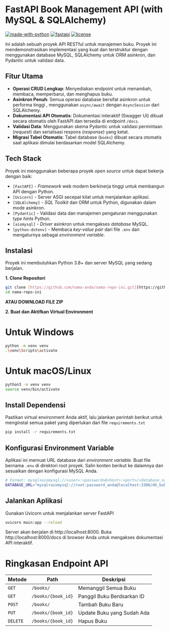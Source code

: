 # FastAPI Book Management API (with MySQL & SQLAlchemy)
[![made-with-python](https://img.shields.io/badge/Made%20with-Python-1f425f.svg)](https://www.python.org/) [![fastapi](https://img.shields.io/badge/Framework-FastAPI-05998b.svg)](https://fastapi.tiangolo.com/) [![license](https://img.shields.io/badge/License-MIT-yellow.svg)](https://opensource.org/licenses/MIT)

Ini adalah sebuah proyek API RESTful untuk manajemen buku. Proyek ini mendemonstrasikan implementasi yang kuat dan terstruktur dengan menggunakan database MySQL, SQLAlchemy untuk ORM asinkron, dan Pydantic untuk validasi data.

## Fitur Utama
-   **Operasi CRUD Lengkap**: Menyediakan endpoint untuk menambah, membaca, memperbarui, dan menghapus buku.
-   **Asinkron Penuh**: Semua operasi database bersifat asinkron untuk performa tinggi , menggunakan `async/await` dengan `AsyncSession` dari SQLAlchemy.
-   **Dokumentasi API Otomatis**: Dokumentasi interaktif (Swagger UI) dibuat secara otomatis oleh FastAPI dan tersedia di endpoint `/docs`.
-   **Validasi Data**: Menggunakan skema Pydantic untuk validasi permintaan (*request*) dan serialisasi respons (*response*) yang ketat.
-   **Migrasi Tabel Otomatis**: Tabel database (`books`) dibuat secara otomatis saat aplikasi dimulai berdasarkan model SQLAlchemy.

## Tech Stack   
Proyek ini menggunakan beberapa proyek *open source* untuk dapat bekerja dengan baik:
-   `[FastAPI]` - *Framework* web modern berkinerja tinggi untuk membangun API dengan Python.
-   `[Uvicorn]` - Server ASGI secepat kilat untuk menjalankan aplikasi.
-   `[SQLAlchemy]` - *SQL Toolkit* dan ORM untuk Python, digunakan dalam mode asinkron.
-   `[Pydantic]` - Validasi data dan manajemen pengaturan menggunakan *type hints* Python.
-   `[aiomysql]` - *Driver* asinkron untuk mengakses *database* MySQL.
-   `[python-dotenv]` - Membaca *key-value pair* dari file `.env` dan mengaturnya sebagai *environment variable*.

## Instalasi
Proyek ini membutuhkan Python 3.8+ dan server MySQL yang sedang berjalan.

**1. Clone Repositori**
```sh
git clone [https://github.com/nama-anda/nama-repo-ini.git](https://github.com/nama-anda/nama-repo-ini.git)
cd nama-repo-ini
```
**ATAU DOWNLOAD FILE ZIP**

**2. Buat dan Aktifkan Virtual Environment**
# Untuk Windows
```bash
python -m venv venv
.\venv\Scripts\activate
```
# Untuk macOS/Linux
```bash
python3 -m venv venv
source venv/bin/activate
```
## Install Dependensi
Pastikan virtual environment Anda aktif, lalu jalankan perintah berikut untuk menginstal semua paket yang diperlukan dari file ``requirements.txt``
```bash
pip install -r requirements.txt
```
## Konfigurasi Environment Variable
Aplikasi ini memuat URL database dari *environment variable.* Buat file bernama ``.env`` di direktori root proyek. Salin konten berikut ke dalamnya dan sesuaikan dengan konfigurasi MySQL Anda.

```bash
# Format: mysql+aiomysql://<user>:<password>@<host>:<port>/<database_name>
DATABASE_URL="mysql+aiomysql://root:password_anda@localhost:3306/db_buku"
```

## Jalankan Aplikasi
Gunakan Uvicorn untuk menjalankan server FastAPI
```bash
uvicorn main:app --reload
```
Server akan berjalan di http://localhost:8000. Buka http://localhost:8000/docs di browser Anda untuk mengakses dokumentasi API interaktif.

# Ringkasan Endpoint API
 | Metode | Path | Deskripsi |
| ------ | ------ | ------- |
| `GET` |	`/books/`	| Memanggil Semua Buku |
| `GET` |	`/books/{book_id}` | Panggil Buku Berdsarkan ID |
| `POST` | `/books/`	| Tambah Buku Baru |
| `PUT` | `/books/{book_id}` | Update Buku yang Sudah Ada |
| `DELETE` | `/books/{book_id}` | Hapus Buku |
